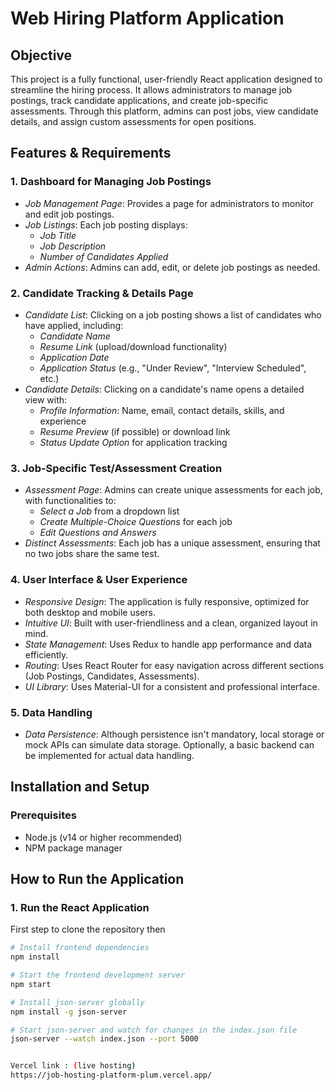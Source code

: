 # Web Hiring Platform Application

## Objective
This project is a fully functional, user-friendly React application designed to streamline the hiring process. It allows administrators to manage job postings, track candidate applications, and create job-specific assessments. Through this platform, admins can post jobs, view candidate details, and assign custom assessments for open positions.

## Features & Requirements

### 1. Dashboard for Managing Job Postings
- *Job Management Page*: Provides a page for administrators to monitor and edit job postings.
- *Job Listings*: Each job posting displays:
  - *Job Title*
  - *Job Description*
  - *Number of Candidates Applied*
- *Admin Actions*: Admins can add, edit, or delete job postings as needed.

### 2. Candidate Tracking & Details Page
- *Candidate List*: Clicking on a job posting shows a list of candidates who have applied, including:
  - *Candidate Name*
  - *Resume Link* (upload/download functionality)
  - *Application Date*
  - *Application Status* (e.g., "Under Review", "Interview Scheduled", etc.)
- *Candidate Details*: Clicking on a candidate's name opens a detailed view with:
  - *Profile Information*: Name, email, contact details, skills, and experience
  - *Resume Preview* (if possible) or download link
  - *Status Update Option* for application tracking

### 3. Job-Specific Test/Assessment Creation
- *Assessment Page*: Admins can create unique assessments for each job, with functionalities to:
  - *Select a Job* from a dropdown list
  - *Create Multiple-Choice Questions* for each job
  - *Edit Questions and Answers*
- *Distinct Assessments*: Each job has a unique assessment, ensuring that no two jobs share the same test.

### 4. User Interface & User Experience
- *Responsive Design*: The application is fully responsive, optimized for both desktop and mobile users.
- *Intuitive UI*: Built with user-friendliness and a clean, organized layout in mind.
- *State Management*: Uses Redux to handle app performance and data efficiently.
- *Routing*: Uses React Router for easy navigation across different sections (Job Postings, Candidates, Assessments).
- *UI Library*: Uses Material-UI for a consistent and professional interface.

### 5. Data Handling
- *Data Persistence*: Although persistence isn't mandatory, local storage or mock APIs can simulate data storage. Optionally, a basic backend can be implemented for actual data handling.

## Installation and Setup

### Prerequisites
- Node.js (v14 or higher recommended)
- NPM package manager

## How to Run the Application

### 1. Run the React Application 

First step to clone the repository then

```bash
# Install frontend dependencies
npm install

# Start the frontend development server
npm start

# Install json-server globally
npm install -g json-server

# Start json-server and watch for changes in the index.json file
json-server --watch index.json --port 5000


Vercel link : (live hosting) 
https://job-hosting-platform-plum.vercel.app/
